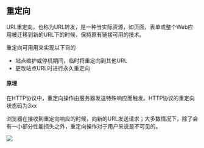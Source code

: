 ## 重定向

URL重定向，也称为URL转发，是一种当实际资源，如页面，表单或整个Web应用被迁移到新的URL下的时候，保持原有链接可用的技术。

重定向可用用来实现以下目的

- 站点维护或停机期间，临时将重定向到其他URL
- 更改站点URL时进行永久重定向

#### 原理

在HTTP协议中，重定向操作由服务器发送特殊响应而触发。HTTP协议的重定向状态码为3xx

浏览器在接收到重定向响应的时候，向新的URL发送请求；大多数情况下，除了会有一小部分性能损失之外，重定向操作对于用户来说是不可见的。

![](https://markdown-1259282458.cos.ap-nanjing.myqcloud.com/img/20210807172210.png)

